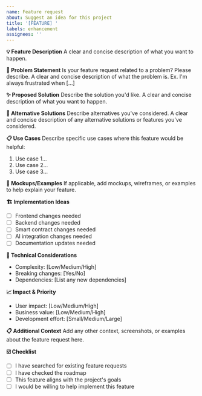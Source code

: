 ```yaml
---
name: Feature request
about: Suggest an idea for this project
title: '[FEATURE] '
labels: enhancement
assignees: ''
---
```


**💡 Feature Description**
A clear and concise description of what you want to happen.

**🎯 Problem Statement**
Is your feature request related to a problem? Please describe.
A clear and concise description of what the problem is. Ex. I'm always frustrated when [...]

**✨ Proposed Solution**
Describe the solution you'd like.
A clear and concise description of what you want to happen.

**🔄 Alternative Solutions**
Describe alternatives you've considered.
A clear and concise description of any alternative solutions or features you've considered.

**📋 Use Cases**
Describe specific use cases where this feature would be helpful:
1. Use case 1...
2. Use case 2...
3. Use case 3...

**🎨 Mockups/Examples**
If applicable, add mockups, wireframes, or examples to help explain your feature.

**🏗️ Implementation Ideas**
- [ ] Frontend changes needed
- [ ] Backend changes needed
- [ ] Smart contract changes needed
- [ ] AI integration changes needed
- [ ] Documentation updates needed

**🔧 Technical Considerations**
- Complexity: [Low/Medium/High]
- Breaking changes: [Yes/No]
- Dependencies: [List any new dependencies]

**📈 Impact & Priority**
- User impact: [Low/Medium/High]
- Business value: [Low/Medium/High]
- Development effort: [Small/Medium/Large]

**📋 Additional Context**
Add any other context, screenshots, or examples about the feature request here.

**☑️ Checklist**
- [ ] I have searched for existing feature requests
- [ ] I have checked the roadmap
- [ ] This feature aligns with the project's goals
- [ ] I would be willing to help implement this feature